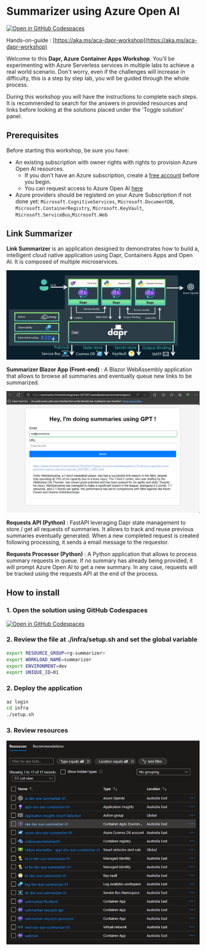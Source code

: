 # Summarizer using Azure Open AI

[![Open in GitHub Codespaces](https://github.com/codespaces/badge.svg)](https://codespaces.new/azuredevmuc/aca-dapr-openai-workshop?quickstart=1)

Hands-on-guide : [https://aka.ms/aca-dapr-workshop](https://aka.ms/aca-dapr-workshop)

Welcome to this **Dapr, Azure Container Apps Workshop**. You'll be experimenting with Azure Serverless services in multiple labs to achieve a real world scenario. Don't worry, even if the challenges will increase in difficulty, this is a step by step lab, you will be guided through the whole process.

During this workshop you will have the instructions to complete each steps. It is recommended to search for the answers in provided resources and links before looking at the solutions placed under the 'Toggle solution' panel.

## Prerequisites

Before starting this workshop, be sure you have:

- An existing subscription with owner rights with rights to provision Azure Open AI resources.
  - If you don't have an Azure subscription, create a [free account](https://azure.microsoft.com/en-us/free/) before you begin.
  - You can request access to Azure Open AI [here](https://aka.ms/oai/access)
- Azure providers should be registerd on your Azure Subscription if not done yet: `Microsoft.CognitiveServices`, `Microsoft.DocumentDB`, `Microsoft.ContainerRegistry`, `Microsoft.KeyVault`, `Microsoft.ServiceBus`,`Microsoft.Web`

## Link Summarizer

**Link Summarizer** is an application designed to demonstrates how to build a, intelligent cloud native application using Dapr, Containers Apps and Open AI. It is composed of multiple microservices.

![SummarizeArchitecture](docs/assets/images/summarizer-dapr-aca.png)

**Summarizer Blazor App (Front-end)** : A Blazor WebAssembly application that allows to browse all summaries and eventually queue new links to be summarized.

![SummarizeWeb](docs/assets/images/summarizer-web.png)

**Requests API (Python)** : FastAPI leveraging Dapr state management to store / get all requests of summaries. It allows to track and reuse previous summaries eventually generated. When a new completed request is created following processing, it sends a email message to the requestor.

**Requests Processor (Python)** : A Python application that allows to process summary requests in queue. If no summary has already being provided, it will prompt Azure Open AI to get a new summary. In any case, requests will be tracked using the requests API at the end of the process.

## How to install

### 1. Open the solution using GitHub Codespaces

[![Open in GitHub Codespaces](https://github.com/codespaces/badge.svg)](https://codespaces.new/reidav/aca-dapr-openai-workshop?quickstart=1)

### 2. Review the file at ./infra/setup.sh and set the global variable

```bash
export RESOURCE_GROUP=rg-summarizer>
export WORKLOAD_NAME=summarizer
export ENVIRONMENT=dev
export UNIQUE_ID=01
```

### 2. Deploy the application

```bash
az login
cd infra
./setup.sh
```

### 3. Review resources

![SummarizeArchitecture](docs/assets/images/summarizer-assets.png)
